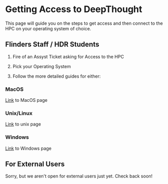 # Getting Access to DeepThought

This page will guide you on the steps to get access and then connect to the HPC on your operating system of choice.

## Flinders Staff / HDR Students

1. Fire of an Assyst Ticket asking for Access to the HPC

2. Pick your Operating System

3. Follow the more detailed guides for either:

### MacOS

[Link](Mac/MacAccess.md) to MacOS page

### Unix/Linux

[Link](Unix/UnixAccess.md) to unix page

### Windows

[Link](Windows/WindowsAccess.md) to Windows page

## For External Users

Sorry, but we aren't open for external users just yet. Check back soon!
